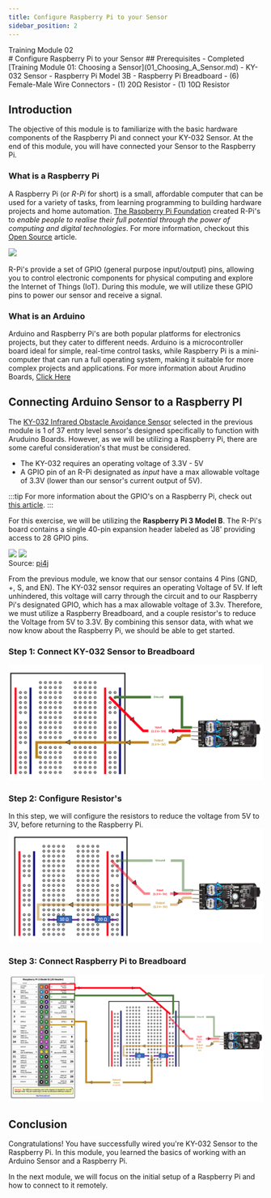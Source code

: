 ```yaml
---
title: Configure Raspberry Pi to your Sensor
sidebar_position: 2
---
```


<div style={{ color: "#039dfc", fontWeight: "bold" }}>Training Module 02</div>
# Configure Raspberry Pi to your Sensor
## Prerequisites
- Completed [Training Module 01: Choosing a Sensor](01_Choosing_A_Sensor.md)
- KY-032 Sensor
- Raspberry Pi Model 3B
- Raspberry Pi Breadboard
- (6) Female-Male Wire Connectors
- (1) 20Ω Resistor
- (1) 10Ω Resistor

## Introduction
The objective of this module is to familiarize with the basic hardware components of the Raspberry Pi and connect your KY-032 Sensor. At the end of this module, you will have connected your Sensor to the Raspberry Pi. 

### What is a Raspberry Pi
A Raspberry Pi (or <em>R-Pi</em> for short) is a small, affordable computer that can be used for a variety of tasks, from learning programming to building hardware projects and home automation. [The Raspberry Pi Foundation](https://www.raspberrypi.org/about/) created R-Pi's to <em>enable people to realise their full potential through the power of computing and digital technologies</em>. For more information, checkout this [Open Source](https://opensource.com/resources/raspberry-pi) article.
<div style={{ width:"100%", justifyContent:"center", marginBottom:"20px", display:"flex", height:"150px" }}>
    <img src="https://opensource.com/sites/default/files/uploads/raspberry-pi-3bplus-1.jpg"/>
</div>

R-Pi's provide a set of GPIO (general purpose input/output) pins, allowing you to control electronic components for physical computing and explore the Internet of Things (IoT). During this module, we will utilize these GPIO pins to power our sensor and receive a signal.

### What is an Arduino 
Arduino and Raspberry Pi's are both popular platforms for electronics projects, but they cater to different needs. Arduino is a microcontroller board ideal for simple, real-time control tasks, while Raspberry Pi is a mini-computer that can run a full operating system, making it suitable for more complex projects and applications. For more information about Arudino Boards, [Click Here](https://www.arduino.cc/en/Guide/Introduction/)

## Connecting Arduino Sensor to a Raspberry PI

The [KY-032 Infrared Obstacle Avoidance Sensor](https://arduinomodules.info/ky-032-infrared-obstacle-avoidance-sensor-module/) selected in the previous module is 1 of 37 entry level sensor's designed specifically to function with Aruduino Boards. However, as we will be utilizing a Raspberry Pi, there are some careful consideration's that must be considered. 

- The KY-032 requires an operating voltage of 3.3V - 5V
- A GPIO pin of an R-Pi designated as <em>input</em> have a max allowable voltage of 3.3V (lower than our sensor's current output of 5V).

:::tip
For more information about the GPIO's on a Raspberry Pi, check out [this article](https://www.futurelearn.com/info/courses/robotics-with-raspberry-pi/0/steps/75878).
:::

For this exercise, we will be utilizing the <b>Raspberry Pi 3 Model B</b>. The R-Pi's board contains a single 40-pin expansion header labeled as 'J8' providing access to 28 GPIO pins.

<div style={{ width:"100%", display:"flex", justifyContent:"center", marginBottom:"30px" }}>
    <div style={{ width:"400px", position:"relative" }}>
        <img src="https://www.pi4j.com/1.2/images/j8header-photo.png"/>
        <img src="https://www.pi4j.com/1.2/images/j8header-3b.png"/>
        <div style={{ position:"absolute", right:"0", fontSize:"10" }}>Source: <a href="https://www.pi4j.com/1.2/pins/model-3b-rev1.html">pi4j</a></div>
    </div>
</div>


From the previous module, we know that our sensor contains 4 Pins (GND, +, S, and EN). The KY-032 sensor requires an operating Voltage of 5V. If left unhindered, this voltage will carry through the circuit and to our Raspberry Pi's designated GPIO, which has a max allowable voltage of 3.3v. Therefore, we must utilize a Raspberry Breadboard, and a couple resistor's to reduce the Voltage from 5V to 3.3V. By combining this sensor data, with what we now know about the Raspberry Pi, we should be able to get started. 

### Step 1: Connect KY-032 Sensor to Breadboard
![Wire Configuration from Sensor to Breadboard](../../../static/img/KY032_to_BB.png)

### Step 2: Configure Resistor's
In this step, we will configure the resistors to reduce the voltage from 5V to 3V, before returning to the Raspberry Pi.
![Adding Resistors](../../../static/img/Resistors.png)

### Step 3: Connect Raspberry Pi to Breadboard
![Final Setup](../../../static/img/RPI_Sensor_Setup.png)

## Conclusion
Congratulations! You have successfully wired you're KY-032 Sensor to the Raspberry Pi. In this module, you learned the basics of working with an Arduino Sensor and a Raspberry Pi. 

In the next module, we will focus on the initial setup of a Raspberry Pi and how to connect to it remotely. 




